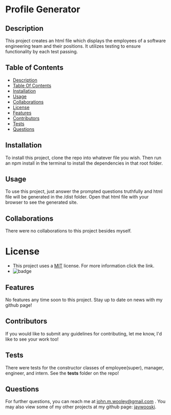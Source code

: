 # Profile Generator
  ## Description 
  This project creates an html file which displays the employees of a software engineering team and their positions. It utilizes testing to ensure functionality by each test passing.
  
  ## Table of Contents
  * [Description](#description)
  * [Table Of Contents](#table-of-contents)
  * [Installation](#installation)
  * [Usage](#usage)
  * [Collaborations](#collaborations)
  * [License](#license)
  * [Features](#features)
  * [Contributors](#contributors)
  * [Tests](#tests)
  * [Questions](#questions)
  
  ## Installation
  To install this project, clone the repo into whatever file you wish. Then run an npm install in the terminal to install the dependencies in that root folder.
  
  ## Usage
  To use this project, just answer the prompted questions truthfully and html file will be generated in the /dist folder. Open that html file with your browser to see the generated site.

  ## Collaborations
  There were no collaborations to this project besides myself.

  # License
   - This project uses a [MIT](https://choosealicense.com/license/mit/) license. For more information click the link.
   - ![badge](https://img.shields.io/badge/license-MIT-green})
   

  ## Features
  No features any time soon to this project. Stay up to date on news with my github page!

  ## Contributors
  If you would like to submit any guidelines for contributing, let me know, I'd like to see your work too!
  
  ## Tests
  There were tests for the constructor classes of employee(super), manager, engineer, and intern. See the __tests__ folder on the repo!

  ## Questions
  For further questions, you can reach me at [john.m.wooley@gmail.com](john.m.wooley@gmail.com) .
  You may also view some of my other projects at my github page: [jaywooski](https://github.com/jaywooski).
  